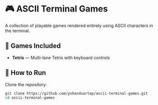 # 🎮 ASCII Terminal Games

A collection of playable games rendered entirely using ASCII characters in the terminal.

## 🧩 Games Included

- **Tetris** — Multi-lane Tetris with keyboard controls

## 🚀 How to Run

Clone the repository:

```bash
git clone https://github.com/yohanduartep/ascii-terminal-games.git
cd ascii-terminal-games


```
